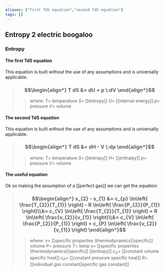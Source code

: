 ```yaml
---
aliases: ["first TdS equation","second TdS equation"]
tags: []
---
```


## Entropy 2 electric boogaloo

### Entropy

#### The first TdS equation

This equation is built without the use of any assumptions and is universally applicable.

> ### $$\begin{align*}  T dS &= dU + p \:dV  \end{align*}$$
>> where:
>> $T=$ temperature
>> $S=$ [[entropy]]
>> $U=$ [[internal energy]]
>> $p=$ pressure
>> $V=$ volume



#### The second TdS equation

This equation is built without the use of any assumptions and is universally applicable.

> ### $$\begin{align*}  T dS &= dH - V \:dp  \end{align*}$$
>> where:
>> $T=$ temperature
>> $S=$ [[entropy]]
>> $H=$ [[enthalpy]] 
>> $p=$ pressure
>> $V=$ volume

#### The useful equation

Ok so making the assumption of a [[perfect gas]] we can get the equation:
> ### $$\begin{align*} s_{2} - s_{1}  &=  c_{p} \ln\left( \frac{T_{2}}{T_{1}} \right) - R \ln\left( \frac{P_{2}}{P_{1}} \right)\\&=  c_{V} \ln\left( \frac{T_{2}}{T_{1}} \right) + R \ln\left( \frac{v_{2}}{v_{1}} \right)\\&=  c_{V} \ln\left( \frac{P_{2}}{P_{1}} \right) + c_{P} \ln\left( \frac{v_{2}}{v_{1}} \right)  \end{align*}$$
>> where:
>> $v=$ [[specific properties (thermodynamics)|specific]] volume
>> $P=$ pressure
>> $T=$ temp
>> $s=$ [[specific properties (thermodynamics)|specific]] [[entropy]]
>> $c_{V}=$ [[constant volume specific heat]]
>> $c_{P}=$ [[constant pressure specific heat]]
>> $R=$ [[individual gas constant|specific gas constant]]



